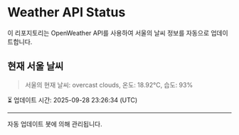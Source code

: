 
# Weather API Status

이 리포지토리는 OpenWeather API를 사용하여 서울의 날씨 정보를 자동으로 업데이트합니다.

## 현재 서울 날씨
> 서울의 현재 날씨: overcast clouds, 온도: 18.92°C, 습도: 93%

⏳ 업데이트 시간: 2025-09-28 23:26:34 (UTC)

---
자동 업데이트 봇에 의해 관리됩니다.
